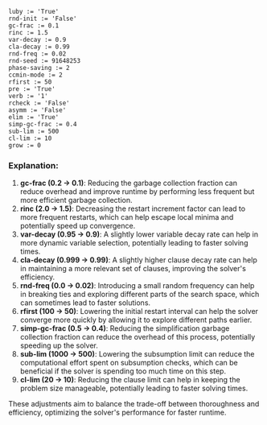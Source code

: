 ```plaintext
luby := 'True'
rnd-init := 'False'
gc-frac := 0.1
rinc := 1.5
var-decay := 0.9
cla-decay := 0.99
rnd-freq := 0.02
rnd-seed := 91648253
phase-saving := 2
ccmin-mode := 2
rfirst := 50
pre := 'True'
verb := '1'
rcheck := 'False'
asymm := 'False'
elim := 'True'
simp-gc-frac := 0.4
sub-lim := 500
cl-lim := 10
grow := 0
```

### Explanation:
1. **gc-frac (0.2 -> 0.1)**: Reducing the garbage collection fraction can reduce overhead and improve runtime by performing less frequent but more efficient garbage collection.
2. **rinc (2.0 -> 1.5)**: Decreasing the restart increment factor can lead to more frequent restarts, which can help escape local minima and potentially speed up convergence.
3. **var-decay (0.95 -> 0.9)**: A slightly lower variable decay rate can help in more dynamic variable selection, potentially leading to faster solving times.
4. **cla-decay (0.999 -> 0.99)**: A slightly higher clause decay rate can help in maintaining a more relevant set of clauses, improving the solver's efficiency.
5. **rnd-freq (0.0 -> 0.02)**: Introducing a small random frequency can help in breaking ties and exploring different parts of the search space, which can sometimes lead to faster solutions.
6. **rfirst (100 -> 50)**: Lowering the initial restart interval can help the solver converge more quickly by allowing it to explore different paths earlier.
7. **simp-gc-frac (0.5 -> 0.4)**: Reducing the simplification garbage collection fraction can reduce the overhead of this process, potentially speeding up the solver.
8. **sub-lim (1000 -> 500)**: Lowering the subsumption limit can reduce the computational effort spent on subsumption checks, which can be beneficial if the solver is spending too much time on this step.
9. **cl-lim (20 -> 10)**: Reducing the clause limit can help in keeping the problem size manageable, potentially leading to faster solving times.

These adjustments aim to balance the trade-off between thoroughness and efficiency, optimizing the solver's performance for faster runtime.